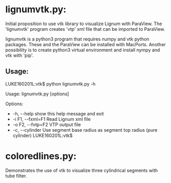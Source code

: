 # lignumvtk.py: 

Initial proposition to use vtk library
to visualize Lignum with ParaView. The 'lignumvtk'
program creates 'vtp' xml file that can be imported
to ParaView.

lignumvtk is a python3 program that requires numpy 
and vtk python packages. These and the ParaView 
can be installed with MacPorts. Another
possibility is to create python3 virtual environment
and install nympy and vtk with 'pip'.

## Usage:

LUKE160201L:vtk$ python lignumvtk.py -h

Usage: lignumvtk.py [options]

Options:
 + -h, --help        show this help message and exit
 + -i F1, --fxml=F1  Read Lignum xml file
 + -o F2, --fvtp=F2  VTP output file
 + -c, --cylinder    Use segment base radius as segment top radius (pure cylinder)
LUKE160201L:vtk$ 
   
# coloredlines.py:

Demonstrates the use of vtk to visualize three
cylindrical segments with tube filter.



